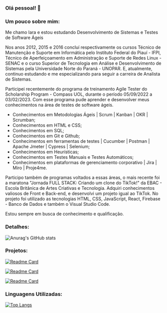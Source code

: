 ### Olá pessoal! 👋
### Um pouco sobre mim:
<p>Me chamo Iara e estou estudando Desenvolvimento de Sistemas e Testes de Software Ágeis</p>

<p>Nos anos 2012, 2015 e 2016 concluí respectivamente os cursos Técnico de Manutenção e Suporte em Informática pelo Instituto Federal do Piauí - IFPI, Técnico de Aperfeiçoamento em Administração e Suporte de Redes Linux - SENAC e o curso Superior de Tecnologia em Análise e Desenvolvimento de Sistemas pela Universidade Norte do Paraná - UNOPAR. E, atualmente, continuo estudando e me especializando para seguir a carreira de Analista de Sistemas.</p>

<p>Participei recentemente do programa de treinamento Agile Tester do Scholarship Program - Compass UOL, durante o período 05/09/2022 a 03/02/2023. Com esse programa pude aprender e desenvolver meus conhecimentos na área de testes de software ágeis.</p>

  <ul>
    <li>Conhecimentos em Metodologias Ágeis | Scrum | Kanban | OKR | Scrumban;</li>
    <li>Conhecimentos em HTML e CSS;</li>
    <li>Conhecimentos em SQL;</li>
    <li>Conhecimentos em Git e Github;</li>
    <li>Conhecimentos em ferramentas de testes | Cucumber | Postman | Apache Jmeter | Cypress | Selenium; </li>
    <li>Conhecimentos em Heurísticas;</li>
    <li>Conhecimentos em Testes Manuais e Testes Automáticos; </li>
    <li>Conhecimentos em plataformas de gerenciamento corporativo | Jira | Miro | Proje4me.</li>
  </ul>

<p>Participo também de programas voltados a essas áreas, o mais recente foi a maratona "Jornada FULL STACK: Criando um clone do TikTok!" da EBAC - Escola Britânica de Artes Criativas e Tecnologia. Adquiri conhecimentos valiosos de Front e Back-end, e desenvolvi um projeto igual ao TikTok. No projeto foi utilizado as tecnologias HTML, CSS, JavaScript, React, Firebase - Banco de Dados e também o Visual Studio Code.</p>

<p></p>Estou sempre em busca de conhecimento e qualificação. </p>

### Detalhes:

![Anurag's GitHub stats](https://github-readme-stats.vercel.app/api?username=IaraSa&show_icons=true&theme=synthwave)

### Projetos:

[![Readme Card](https://github-readme-stats.vercel.app/api/pin/?username=IaraSa&repo=Tik-Tok-Project)](https://github.com/anuraghazra/github-readme-stats)

[![Readme Card](https://github-readme-stats.vercel.app/api/pin/?username=IaraSa&repo=Desenvolvimento_WEB)](https://github.com/anuraghazra/github-readme-stats)

[![Readme Card](https://github-readme-stats.vercel.app/api/pin/?username=IaraSa&repo=logica_de_programacao)](https://github.com/anuraghazra/github-readme-stats)

### Linguagens Utilizadas:

[![Top Langs](https://github-readme-stats.vercel.app/api/top-langs/?username=IaraSa)](https://github.com/anuraghazra/github-readme-stats)

